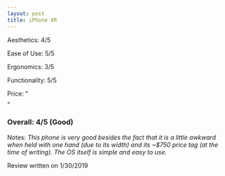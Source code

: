 ```yaml
---
layout: post
title: iPhone XR
---
```


Aesthetics: 4/5

Ease of Use: 5/5

Ergonomics: 3/5

Functionality: 5/5

Price: "$$$$"

### Overall: 4/5 (Good)

Notes: *This phone is very good besides the fact that it is a little awkward when held with one hand (due to its width) and its 
~$750 price tag (at the time of writing). The OS itself is simple and easy to use.*

Review written on 1/30/2019
